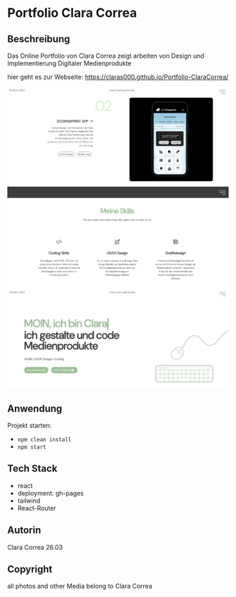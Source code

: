 # Portfolio Clara Correa

## Beschreibung
Das Online Portfolio von Clara Correa zeigt arbeiten von Design und Implementierung Digitaler Medienprodukte

hier geht es zur Webseite: https://claras000.github.io/Portfolio-ClaraCorrea/

![Webside Image](./img/webside01.png) ![Webside Image](./img/webside02.png) ![Webside Image](./img/webside03.png)

## Anwendung

Projekt starten:

- `npm clean install`
- `npm start`

## Tech Stack
- react
- deployment: gh-pages
- tailwind
- React-Router

## Autorin
Clara Correa 26.03

## Copyright
all photos and other Media belong to Clara Correa
